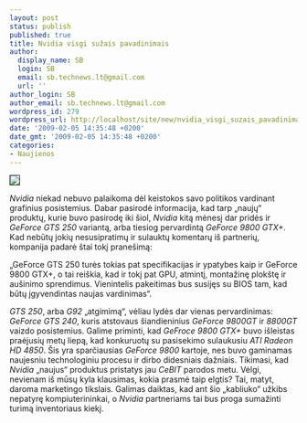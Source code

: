 ```yaml
---
layout: post
status: publish
published: true
title: Nvidia visgi sužais pavadinimais
author:
  display_name: SB
  login: SB
  email: sb.technews.lt@gmail.com
  url: ''
author_login: SB
author_email: sb.technews.lt@gmail.com
wordpress_id: 279
wordpress_url: http://localhost/site/new/nvidia_visgi_suzais_pavadinimais/
date: '2009-02-05 14:35:48 +0200'
date_gmt: '2009-02-05 14:35:48 +0200'
categories:
- Naujienos
---
```

<div class="imgright"><img src="http://tbn2.google.com/images?q=tbn:oyT-TK_YMGrD2M:http://www.maximumpc.com/files/u69/GTX_260.png" border="1" /></div>
<p><i>Nvidia</i> niekad nebuvo palaikoma dėl keistokos savo politikos vardinant grafinius posistemius. Dabar pasirodė informacija, kad tarp „naujų“ produktų, kurie buvo pasirodę iki šiol, <i>Nvidia</i> kitą mėnesį dar pridės ir <i>GeForce GTS 250</i> variantą, arba tiesiog pervardintą <i>GeForce 9800 GTX+</i>. Kad nebūtų jokių nesusipratimų ir sulauktų komentarų iš partnerių, kompanija padarė štai tokį pranešimą:</p>
<p>„GeForce GTS 250 turės tokias pat specifikacijas ir ypatybes kaip ir GeForce 9800 GTX+, o tai reiškia, kad ir tokį pat GPU, atmintį, montažinę plokštę ir aušinimo sprendimus. Vienintelis pakeitimas bus susijęs su BIOS tam, kad būtų įgyvendintas naujas vardinimas“.</p>
<p><i>GTS 250</i>, arba <i>G92</i> „atgimimą“, vėliau lydės dar vienas pervardinimas: <i>GeForce GTS 240</i>, kuris atstovaus šiandieninius <i>GeForce 9800GT</i> ir <i>8800GT</i> vaizdo posistemius. Galime priminti, kad <i>GeFroce 9800 GTX+</i> buvo išleistas praėjusių metų liepą, kad konkuruotų su pasisekimo sulaukusiu <i>ATI Radeon HD 4850</i>. Šis yra sparčiausias <i>GeForce 9800</i> kartoje, nes buvo gaminamas naujesniu technologiniu procesu ir dirbo didesniais dažniais. Tikimasi, kad <i>Nvidia</i> „naujus“ produktus pristatys jau <i>CeBIT</i> parodos metu. Vėlgi, nevienam iš mūsų kyla klausimas, kokia prasmė taip elgtis? Tai, matyt, daroma marketingo tikslais. Galimas daiktas, kad ant šio „kabliuko“ užkibs nepatyrę kompiuterininkai, o <i>Nvidia</i> partneriams tai bus proga sumažinti turimą inventoriaus kiekį.</p>
